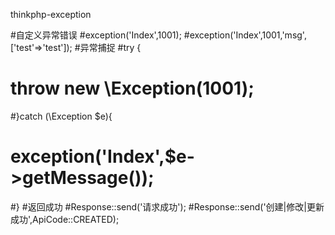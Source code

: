 thinkphp-exception

#自定义异常错误
#exception('Index',1001);
#exception('Index',1001,'msg',['test'=>'test']);
#异常捕捉
#try {
#    throw new \Exception(1001);
#}catch (\Exception $e){
#    exception('Index',$e->getMessage());
#}
#返回成功
#Response::send('请求成功');
#Response::send('创建|修改|更新成功',ApiCode::CREATED);
